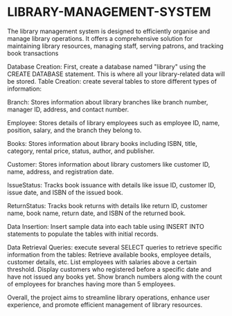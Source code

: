 # LIBRARY-MANAGEMENT-SYSTEM
The library management system is designed to efficiently organise and manage library operations. It offers a comprehensive solution for maintaining library resources, managing staff, 
serving patrons, and tracking book transactions

Database Creation:
First,  create a database named "library" using the CREATE DATABASE statement. This is where all your library-related data will be stored.
Table Creation:
create several tables to store different types of information:

Branch:
Stores information about library branches like branch number, manager ID, address, and contact number.

Employee: 
Stores details of library employees such as employee ID, name, position, salary, and the branch they belong to.

Books:
Stores information about library books including ISBN, title, category, rental price, status, author, and publisher.

Customer: 
Stores information about library customers like customer ID, name, address, and registration date.

IssueStatus:
Tracks book issuance with details like issue ID, customer ID, issue date, and ISBN of the issued book.

ReturnStatus: 
Tracks book returns with details like return ID, customer name, book name, return date, and ISBN of the returned book.


Data Insertion:
Insert sample data into each table using INSERT INTO statements to populate the tables with initial records.

Data Retrieval Queries:
execute several SELECT queries to retrieve specific information from the tables:
Retrieve available books, employee details, customer details, etc.
List employees with salaries above a certain threshold.
Display customers who registered before a specific date and have not issued any books yet.
Show branch numbers along with the count of employees for branches having more than 5 employees.

Overall, the project aims to streamline library operations, enhance user experience, and promote efficient management of library resources.



